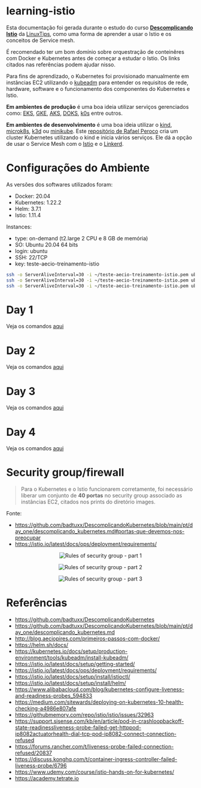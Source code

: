 # learning-istio

Esta documentação foi gerada durante o estudo do curso **[Descomplicando Istio](https://www.linuxtips.io/products/descomplicando-o-istio)** da [LinuxTips](https://www.linuxtips.io), como uma forma de aprender a usar o Istio e os conceitos de Service mesh.

É recomendado ter um bom domínio sobre orquestração de conteinêres com Docker e Kubernetes antes de começar a estudar o Istio. Os links citados nas referências podem ajudar nisso.

Para fins de aprendizado, o Kubernetes foi provisionado manualmente em instâncias EC2 utilizando o [kubeadm](https://kubernetes.io/docs/setup/production-environment/tools/kubeadm/create-cluster-kubeadm/) para entender os requisitos de rede, hardware, software e o funcionamento dos componentes do Kubernetes e Istio. 

**Em ambientes de produção** é uma boa ideia utilizar serviços gerenciados como: [EKS](https://aws.amazon.com/eks), [GKE](https://cloud.google.com/kubernetes-engine), [AKS](https://azure.microsoft.com/en-us/free/kubernetes-service), [DOKS](https://www.digitalocean.com/products/kubernetes/), [k0s](https://k0sproject.io) entre outros.

**Em ambientes de desenvolvimento** é uma boa ideia utilizar o [kind](https://kind.sigs.k8s.io/), [microk8s](https://microk8s.io), [k3d](https://k3d.io) ou [minikube](https://minikube.sigs.k8s.io/). Este [repositório de Rafael Peroco](https://github.com/rafaelperoco/kind) cria um cluster Kubernetes utilizando o kind e inicia vários serviços. Ele dá a opção de usar o Service Mesh com o [Istio](https://istio.io) e o [Linkerd](https://linkerd.io).
# Configurações do Ambiente

As versões dos softwares utilizados foram:

* Docker: 20.04
* Kubernetes: 1.22.2
* Helm: 3.7.1
* Istio: 1.11.4

Instances:

* type: on-demand (t2.large 2 CPU e 8 GB de memória)
* SO: Ubuntu 20.04 64 bits
* login: ubuntu
* SSH: 22/TCP
* key: teste-aecio-treinamento-istio

```bash
ssh -o ServerAliveInterval=30 -i ~/teste-aecio-treinamento-istio.pem ubuntu@master
ssh -o ServerAliveInterval=30 -i ~/teste-aecio-treinamento-istio.pem ubuntu@worker1
ssh -o ServerAliveInterval=30 -i ~/teste-aecio-treinamento-istio.pem ubuntu@worker2
```

# Day 1

Veja os comandos [aqui](day1.md)

# Day 2

Veja os comandos [aqui](day2.md)

# Day 3

Veja os comandos [aqui](day3.md)

# Day 4

Veja os comandos [aqui](day4.md)

# Security group/firewall

> Para o Kubernetes e o Istio funcionarem corretamente, foi necessário liberar um conjunto de **40 portas** no security group associado as instâncias EC2, citados nos prints do diretório images.

Fonte:

* https://github.com/badtuxx/DescomplicandoKubernetes/blob/main/pt/day_one/descomplicando_kubernetes.md#portas-que-devemos-nos-preocupar
* https://istio.io/latest/docs/ops/deployment/requirements/

<p align="center">
  <img src="images/sec1.png" alt="Rules of security group - part 1">
</p>

<p align="center">
  <img src="images/sec2.png" alt="Rules of security group - part 2">
</p>

<p align="center">
  <img src="images/sec3.png" alt="Rules of security group - part 3">
</p>

# Referências

* https://github.com/badtuxx/DescomplicandoKubernetes
* https://github.com/badtuxx/DescomplicandoKubernetes/blob/main/pt/day_one/descomplicando_kubernetes.md
* http://blog.aeciopires.com/primeiros-passos-com-docker/
* https://helm.sh/docs/
* https://kubernetes.io/docs/setup/production-environment/tools/kubeadm/install-kubeadm/
* https://istio.io/latest/docs/setup/getting-started/
* https://istio.io/latest/docs/ops/deployment/requirements/
* https://istio.io/latest/docs/setup/install/istioctl/
* https://istio.io/latest/docs/setup/install/helm/
* https://www.alibabacloud.com/blog/kubernetes-configure-liveness-and-readiness-probes_594833 
* https://medium.com/sitewards/deploying-on-kubernetes-10-health-checking-a4986e807afe 
* https://githubmemory.com/repo/istio/istio/issues/32963 
* https://support.sisense.com/kb/en/article/pod-in-crashloopbackoff-state-readinessliveness-probe-failed-get-httppod-ip8082actuatorhealth-dial-tcp-pod-ip8082-connect-connection-refused 
* https://forums.rancher.com/t/liveness-probe-failed-connection-refused/20837 
* https://discuss.konghq.com/t/container-ingress-controller-failed-liveness-probe/6796
* https://www.udemy.com/course/istio-hands-on-for-kubernetes/
* https://academy.tetrate.io